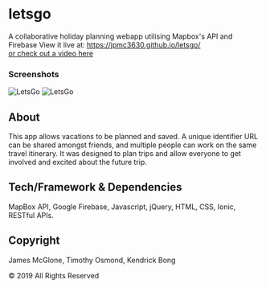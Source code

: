 # letsgo
A collaborative holiday planning webapp utilising Mapbox's API and Firebase
View it live at: <https://jpmc3630.github.io/letsgo/> <BR>
<a href="https://drive.google.com/file/d/16_VjLVkhSITOX831nFPQRijBTiaOLIkF/preview">or check out a video here</a>

### Screenshots
![LetsGo](https://github.com/jpmc3630/letsgo/blob/master/assets/images/image_readme1.png)
![LetsGo](https://github.com/jpmc3630/letsgo/blob/master/assets/images/image_readme3.png)


## About
This app allows vacations to be planned and saved. A unique identifier URL can be shared amongst friends, and multiple people can work on the same travel itinerary. It was designed to plan trips and allow everyone to get involved and excited about the future trip.

## Tech/Framework & Dependencies
MapBox API, Google Firebase, Javascript, jQuery, HTML, CSS, Ionic, RESTful APIs.

## Copyright
James McGlone, Timothy Osmond, Kendrick Bong

© 2019 All Rights Reserved
